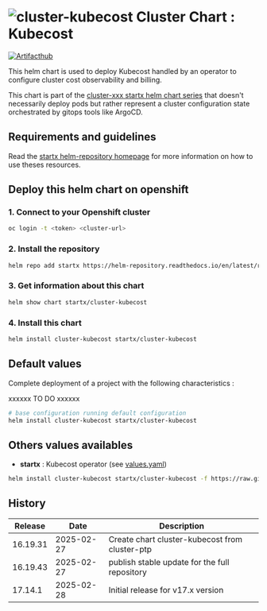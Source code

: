 # ![cluster-kubecost](https://helm-repository.readthedocs.io/en/latest/img/cluster-kubecost.svg "Cluster Chart : Kubecost") Cluster Chart : Kubecost
[![Artifacthub](https://img.shields.io/badge/ArtifactHub-STARTX_cluster--kubecost-8A2BE2.svg)](https://artifacthub.io/packages/search?ts_query_web=cluster+kubecost+startx)

This helm chart is used to deploy Kubecost handled by an operator to configure cluster cost observability and billing.

This chart is part of the [cluster-xxx startx helm chart series](https://helm-repository.readthedocs.io#cluster-helm-charts) that doesn't necessarily deploy pods but rather represent a cluster configuration state orchestrated by gitops tools like ArgoCD.

## Requirements and guidelines

Read the [startx helm-repository homepage](https://helm-repository.readthedocs.io) for
more information on how to use theses resources.

## Deploy this helm chart on openshift

### 1. Connect to your Openshift cluster

```bash
oc login -t <token> <cluster-url>
```

### 2. Install the repository

```bash
helm repo add startx https://helm-repository.readthedocs.io/en/latest/repos/stable/
```

### 3. Get information about this chart

```bash
helm show chart startx/cluster-kubecost
```

### 4. Install this chart

```bash
helm install cluster-kubecost startx/cluster-kubecost
```

## Default values

Complete deployment of a project with the following characteristics :

xxxxxx TO DO xxxxxx

```bash
# base configuration running default configuration
helm install cluster-kubecost startx/cluster-kubecost
```

## Others values availables

- **startx** : Kubecost operator (see [values.yaml](https://raw.githubusercontent.com/startxfr/helm-repository/master/charts/cluster-kubecost/values-startx.yaml))

```bash
helm install cluster-kubecost startx/cluster-kubecost -f https://raw.githubusercontent.com/startxfr/helm-repository/master/charts/cluster-kubecost/values-startx.yaml
```

## History

| Release  | Date       | Description                                    |
| -------- | ---------- | ---------------------------------------------- |
| 16.19.31 | 2025-02-27 | Create chart cluster-kubecost from cluster-ptp |
| 16.19.43 | 2025-02-27 | publish stable update for the full repository
| 17.14.1 | 2025-02-28 | Initial release for v17.x version
